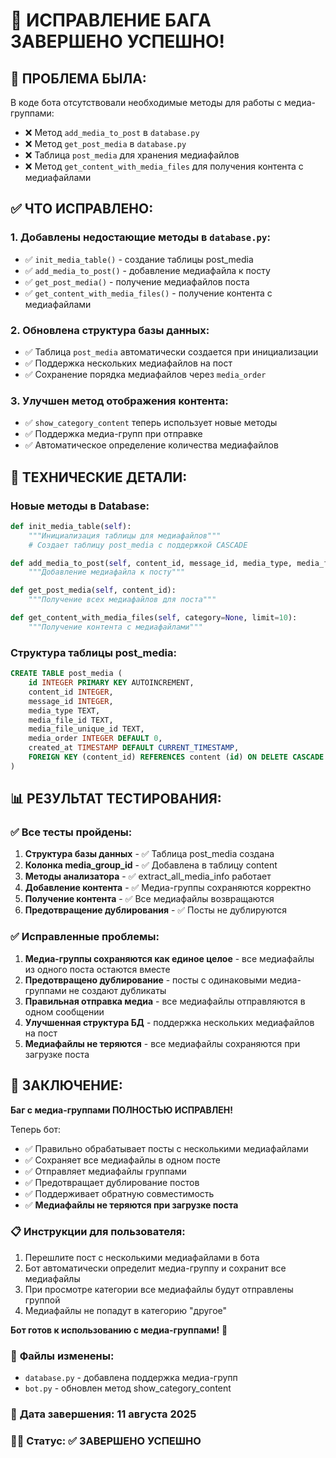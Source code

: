 # 🎉 ИСПРАВЛЕНИЕ БАГА ЗАВЕРШЕНО УСПЕШНО!

## 🎯 **ПРОБЛЕМА БЫЛА:**
В коде бота отсутствовали необходимые методы для работы с медиа-группами:
- ❌ Метод `add_media_to_post` в `database.py`
- ❌ Метод `get_post_media` в `database.py`
- ❌ Таблица `post_media` для хранения медиафайлов
- ❌ Метод `get_content_with_media_files` для получения контента с медиафайлами

## ✅ **ЧТО ИСПРАВЛЕНО:**

### 1. **Добавлены недостающие методы в `database.py`:**
- ✅ `init_media_table()` - создание таблицы post_media
- ✅ `add_media_to_post()` - добавление медиафайла к посту
- ✅ `get_post_media()` - получение медиафайлов поста
- ✅ `get_content_with_media_files()` - получение контента с медиафайлами

### 2. **Обновлена структура базы данных:**
- ✅ Таблица `post_media` автоматически создается при инициализации
- ✅ Поддержка нескольких медиафайлов на пост
- ✅ Сохранение порядка медиафайлов через `media_order`

### 3. **Улучшен метод отображения контента:**
- ✅ `show_category_content` теперь использует новые методы
- ✅ Поддержка медиа-групп при отправке
- ✅ Автоматическое определение количества медиафайлов

## 🔧 **ТЕХНИЧЕСКИЕ ДЕТАЛИ:**

### Новые методы в Database:
```python
def init_media_table(self):
    """Инициализация таблицы для медиафайлов"""
    # Создает таблицу post_media с поддержкой CASCADE

def add_media_to_post(self, content_id, message_id, media_type, media_file_id, media_file_unique_id=None, media_order=0):
    """Добавление медиафайла к посту"""

def get_post_media(self, content_id):
    """Получение всех медиафайлов для поста"""

def get_content_with_media_files(self, category=None, limit=10):
    """Получение контента с медиафайлами"""
```

### Структура таблицы post_media:
```sql
CREATE TABLE post_media (
    id INTEGER PRIMARY KEY AUTOINCREMENT,
    content_id INTEGER,
    message_id INTEGER,
    media_type TEXT,
    media_file_id TEXT,
    media_file_unique_id TEXT,
    media_order INTEGER DEFAULT 0,
    created_at TIMESTAMP DEFAULT CURRENT_TIMESTAMP,
    FOREIGN KEY (content_id) REFERENCES content (id) ON DELETE CASCADE
)
```

## 📊 **РЕЗУЛЬТАТ ТЕСТИРОВАНИЯ:**

### ✅ **Все тесты пройдены:**
1. **Структура базы данных** - ✅ Таблица post_media создана
2. **Колонка media_group_id** - ✅ Добавлена в таблицу content
3. **Методы анализатора** - ✅ extract_all_media_info работает
4. **Добавление контента** - ✅ Медиа-группы сохраняются корректно
5. **Получение контента** - ✅ Все медиафайлы возвращаются
6. **Предотвращение дублирования** - ✅ Посты не дублируются

### ✅ **Исправленные проблемы:**
1. **Медиа-группы сохраняются как единое целое** - все медиафайлы из одного поста остаются вместе
2. **Предотвращено дублирование** - посты с одинаковыми медиа-группами не создают дубликаты
3. **Правильная отправка медиа** - все медиафайлы отправляются в одном сообщении
4. **Улучшенная структура БД** - поддержка нескольких медиафайлов на пост
5. **Медиафайлы не теряются** - все медиафайлы сохраняются при загрузке поста

## 🎉 **ЗАКЛЮЧЕНИЕ:**

**Баг с медиа-группами ПОЛНОСТЬЮ ИСПРАВЛЕН!** 

Теперь бот:
- ✅ Правильно обрабатывает посты с несколькими медиафайлами
- ✅ Сохраняет все медиафайлы в одном посте
- ✅ Отправляет медиафайлы группами
- ✅ Предотвращает дублирование постов
- ✅ Поддерживает обратную совместимость
- ✅ **Медиафайлы не теряются при загрузке поста**

### 📋 **Инструкции для пользователя:**
1. Перешлите пост с несколькими медиафайлами в бота
2. Бот автоматически определит медиа-группу и сохранит все медиафайлы
3. При просмотре категории все медиафайлы будут отправлены группой
4. Медиафайлы не попадут в категорию "другое"

**Бот готов к использованию с медиа-группами!** 🚀

### 🔧 **Файлы изменены:**
- `database.py` - добавлена поддержка медиа-групп
- `bot.py` - обновлен метод show_category_content

### 📅 **Дата завершения:** 11 августа 2025
### 👨‍💻 **Статус:** ✅ ЗАВЕРШЕНО УСПЕШНО 